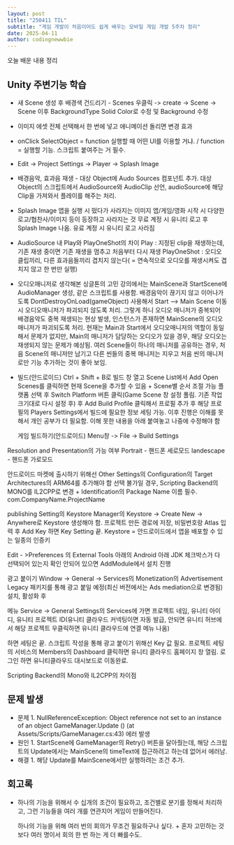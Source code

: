 ```yaml
---
layout: post
title: "250411 TIL"
subtitle: "게임 개발이 처음이어도 쉽게 배우는 모바일 게임 개발 5주차 정리"
date: 2025-04-11
author: codingnewwbie
---
```


오늘 배운 내용 정리
## Unity 주변기능 학습
- 새 Scene 생성 후 배경색 건드리기 - Scenes 우클릭 -> create -> Scene -> Scene 이후 BackgroundType Solid Color로 수정 및 Background 수정
- 이미지 에셋 전체 선택해서 한 번에 넣고 애니메이션 돌리면 변경 효과
- onClick SelectObject = function 실행할 때 어떤 UI를 이용할 거냐. / function = 실행할 기능. 스크립트 붙여주는 거 필수.
- Edit -> Project Settings -> Player -> Splash Image
- 배경음악, 효과음 재생 - 대상 Object에 Audo Sources 컴포넌트 추가. 대상 Object의 스크립트에서 AudioSource와 AudioClip 선언, audioSource에 해당 Clip을 가져와서 플레이를 해주는 처리.
  
- Splash Image
  앱을 실행 시 떴다가 사라지는 이미지
  앱/게임/영화 시작 시 다양한 로고/협찬사/이미지 등이 등장하고 사라지는 것
  무료 계정 시 유니티 로고 후 Splash Image 나옴. 유료 계정 시 유니티 로고 사라짐

- AudioSource 내 Play와 PlayOneShot의 차이
  Play : 지정된 clip을 재생하는데, 기존 재생 중이면 기존 재생을 멈추고 처음부터 다시 재생
  PlayOneShot : 오디오 클립끼리, 다른 효과음들끼리 겹치지 않는다( = 연속적으로 오디오를 재생시켜도 겹치지 않고 한 번만 실행)

- 오디오매니저로 생각해본 싱글톤의 고민
  강의에서는 MainScene과 StartScene에 AudioManager 생성, 같은 스크립트를 사용함.
  배경음악이 끊기지 않고 이어나가도록 DontDestroyOnLoad(gameObject) 사용해서 Start --> Main Scene 이동 시 오디오매니저가 파괴되지 않도록 처리.
  그렇게 하니 오디오 매니저가 중복되어 배경음악도 중복 재생되는 현상 발생, 인스턴스가 존재하면 MainScene의 오디오매니저가 파괴되도록 처리.
  현재는 Main과 Start에서 오디오매니저의 역할이 동일해서 문제가 없지만, Main의 매니저가 담당하는 오디오가 있을 경우, 해당 오디오는 재생되지 않는 문제가 예상됨.
  여러 Scene들이 하나의 매니저를 공유하는 경우, 처음 Scene의 매니저만 남기고 다른 씬들의 중복 매니저는 지우고 처음 씬의 매니저로만 기능 추가하는 것이 좋아 보임.

- 빌드(안드로이드)
  Ctrl + Shift + B로 빌드 창 열고 Scene List에서 Add Open Scenes를 클릭하면 현재 Scene을 추가할 수 있음 + Scene별 순서 조절 가능
  플랫폼 선택 후 Switch Platform 버튼 클릭(Game Scene 창 설정 풀림. 기존 작업 크기대로 다시 설정 후) 후 Add Build Profile 클릭해서 프로필 추가 후 해당 프로필의 Players Settings에서 빌드에 필요한 정보 세팅 가능.
  이후 진행은 이해를 못 해서 개인 공부가 더 필요함. 이해 못한 내용을 아래 붙여놓고 나중에 수정해야 함

  게임 빌드하기(안드로이드) Menu창 -> File -> Build Settings

Resolution and Presentation의 가능 여부 Portrait - 핸드폰 세로모드 landescape - 핸드폰 가로모드

안드로이드 마켓에 출시하기 위해선 Other Settings의 Configuration의 Target Architectures의 ARM64를 추가해야 함 선택 불가일 경우, Scripting Backend의 MONO를 IL2CPP로 변경
+
Identification의 Package Name 이름 필수. com.CompanyName.ProjectName

publishing Setting의 Keystore Manager의 Keystore -> Create New -> Anywhere로 Keystore 생성해야 함.
프로젝트 만든 경로에 저장, 비밀번호랑 Atlas 입력 후 Add Key 하면 Key Setting 끝.
Keystore = 안드로이드에서 앱을 배포할 수 있는 일종의 인증키

Edit - >Preferences 의 External Tools 아래의 Android 아래 JDK 체크박스가 다 선택되어 있는지 확인 안되어 있으면 AddModule에서 설치 진행

광고 붙이기 Window -> General -> Services의 Monetization의 Advertisement Legacy 패키지를 통해 광고 붙일 예정(최신 버전에서는 Ads mediation으로 변경됨) 설치, 활성화 후

메뉴 Service -> General Settings의 Services에 가면 프로젝트 네임, 유니티 아이디, 유니티 프로젝트 ID(유니티 클라우드 커넥팅이면 자동 발급, 안되면 유니티 허브에서 해당 프로젝트 우클릭하면 유니티 클라우드에 연결 메뉴 나옴)

하면 세팅은 끝. 스크립트 작성을 통해 광고 붙이기 위해선 Key 값 필요. 프로젝트 세팅의 서비스의 Members의 Dashboard 클릭하면 유니티 클라우드 홈페이지 창 열림. 로그인 하면 유니티클라우드 대시보드로 이동완료. 

Scripting Backend의 Mono와 IL2CPP의 차이점

  

  
 ## 문제 발생
  - 문제 1. NullReferenceException: Object reference not set to an instance of an object GameManager.Update () (at Assets/Scripts/GameManager.cs:43) 에러 발생
  - 원인 1. StartScene에 GameManager의 Retry() 버튼을 달아줬는데, 해당 스크립트의 Update에서는 MainScene의 timeText에 접근하려고 하는데 없어서 에러남.
  - 해결 1. 해당 Update를 MainScene에서만 실행하려는 조건 추가.
    
 
 ## 회고록
 - 하나의 기능을 위해서 수 십개의 조건이 필요하고, 조건별로 분기를 정해서 처리하고, 그런 기능들을 여러 개를 연관지어 게임이 만들어진다.
   
   하나의 기능을 위해 여러 번의 회의가 무조건 필요하구나 싶다. + 혼자 고민하는 것보다 여러 명이서 회의 한 번 하는 게 더 빠를수도.
